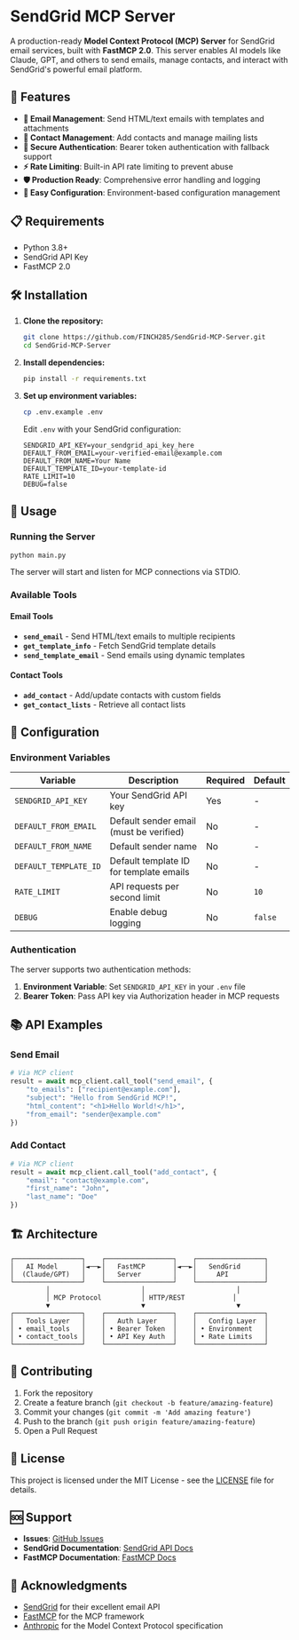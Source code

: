 # SendGrid MCP Server

A production-ready **Model Context Protocol (MCP) Server** for SendGrid email services, built with **FastMCP 2.0**. This server enables AI models like Claude, GPT, and others to send emails, manage contacts, and interact with SendGrid's powerful email platform.

## 🚀 Features

- **📧 Email Management**: Send HTML/text emails with templates and attachments
- **👥 Contact Management**: Add contacts and manage mailing lists
- **🔐 Secure Authentication**: Bearer token authentication with fallback support
- **⚡ Rate Limiting**: Built-in API rate limiting to prevent abuse
- **🛡️ Production Ready**: Comprehensive error handling and logging
- **🔧 Easy Configuration**: Environment-based configuration management

## 📋 Requirements

- Python 3.8+
- SendGrid API Key
- FastMCP 2.0

## 🛠️ Installation

1. **Clone the repository:**
   ```bash
   git clone https://github.com/FINCH285/SendGrid-MCP-Server.git
   cd SendGrid-MCP-Server
   ```

2. **Install dependencies:**
   ```bash
   pip install -r requirements.txt
   ```

3. **Set up environment variables:**
   ```bash
   cp .env.example .env
   ```
   
   Edit `.env` with your SendGrid configuration:
   ```env
   SENDGRID_API_KEY=your_sendgrid_api_key_here
   DEFAULT_FROM_EMAIL=your-verified-email@example.com
   DEFAULT_FROM_NAME=Your Name
   DEFAULT_TEMPLATE_ID=your-template-id
   RATE_LIMIT=10
   DEBUG=false
   ```

## 🚀 Usage

### Running the Server

```bash
python main.py
```

The server will start and listen for MCP connections via STDIO.

### Available Tools

#### Email Tools
- **`send_email`** - Send HTML/text emails to multiple recipients
- **`get_template_info`** - Fetch SendGrid template details
- **`send_template_email`** - Send emails using dynamic templates

#### Contact Tools
- **`add_contact`** - Add/update contacts with custom fields
- **`get_contact_lists`** - Retrieve all contact lists

## 🔧 Configuration

### Environment Variables

| Variable | Description | Required | Default |
|----------|-------------|----------|---------|
| `SENDGRID_API_KEY` | Your SendGrid API key | Yes | - |
| `DEFAULT_FROM_EMAIL` | Default sender email (must be verified) | No | - |
| `DEFAULT_FROM_NAME` | Default sender name | No | - |
| `DEFAULT_TEMPLATE_ID` | Default template ID for template emails | No | - |
| `RATE_LIMIT` | API requests per second limit | No | `10` |
| `DEBUG` | Enable debug logging | No | `false` |

### Authentication

The server supports two authentication methods:

1. **Environment Variable**: Set `SENDGRID_API_KEY` in your `.env` file
2. **Bearer Token**: Pass API key via Authorization header in MCP requests

## 📚 API Examples

### Send Email
```python
# Via MCP client
result = await mcp_client.call_tool("send_email", {
    "to_emails": ["recipient@example.com"],
    "subject": "Hello from SendGrid MCP!",
    "html_content": "<h1>Hello World!</h1>",
    "from_email": "sender@example.com"
})
```

### Add Contact
```python
# Via MCP client
result = await mcp_client.call_tool("add_contact", {
    "email": "contact@example.com",
    "first_name": "John",
    "last_name": "Doe"
})
```

## 🏗️ Architecture

```
┌─────────────────┐    ┌─────────────────┐    ┌─────────────────┐
│   AI Model      │◄──►│   FastMCP       │◄──►│   SendGrid      │
│  (Claude/GPT)   │    │   Server        │    │     API         │
└─────────────────┘    └─────────────────┘    └─────────────────┘
         │                       │                       │
         │ MCP Protocol          │ HTTP/REST            │
         ▼                       ▼                       ▼
┌─────────────────┐    ┌─────────────────┐    ┌─────────────────┐
│   Tools Layer   │    │   Auth Layer    │    │   Config Layer  │
│ • email_tools   │    │ • Bearer Token  │    │ • Environment   │
│ • contact_tools │    │ • API Key Auth  │    │ • Rate Limits   │
└─────────────────┘    └─────────────────┘    └─────────────────┘
```

## 🤝 Contributing

1. Fork the repository
2. Create a feature branch (`git checkout -b feature/amazing-feature`)
3. Commit your changes (`git commit -m 'Add amazing feature'`)
4. Push to the branch (`git push origin feature/amazing-feature`)
5. Open a Pull Request

## 📄 License

This project is licensed under the MIT License - see the [LICENSE](LICENSE) file for details.

## 🆘 Support

- **Issues**: [GitHub Issues](https://github.com/FINCH285/SendGrid-MCP-Server/issues)
- **SendGrid Documentation**: [SendGrid API Docs](https://docs.sendgrid.com/)
- **FastMCP Documentation**: [FastMCP Docs](https://github.com/jlowin/fastmcp)

## 🙏 Acknowledgments

- [SendGrid](https://sendgrid.com/) for their excellent email API
- [FastMCP](https://github.com/jlowin/fastmcp) for the MCP framework
- [Anthropic](https://anthropic.com/) for the Model Context Protocol specification
